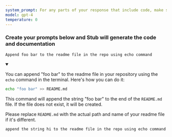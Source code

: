 ```yaml
---
system_prompt: For any parts of your response that include code, make sure to include the filename along with the backtick and the code snippets. For any environment variables, use stubuser and stubpassword as the login. For any commands, auto confirm any prompts on stdin. 
model: gpt-4
temperature: 0
---
```




### Create your prompts below and Stub will generate the code and documentation




```stub
Append foo bar to the readme file in the repo using echo command
```

<details open id=a4527b035174bd2b4e393f2ed2f3bcd7>
<summary></summary>

You can append "foo bar" to the readme file in your repository using the `echo` command in the terminal. Here's how you can do it:

```bash
echo "foo bar" >> README.md
```

This command will append the string "foo bar" to the end of the `README.md` file. If the file does not exist, it will be created. 

Please replace `README.md` with the actual path and name of your readme file if it's different.
</details>



```stub
append the string hi to the readme file in the repo using echo command
```

